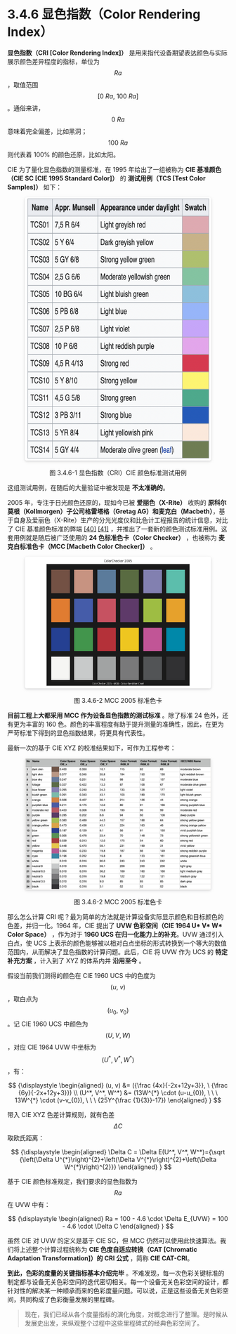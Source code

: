 
# 3.4.6 显色指数（Color Rendering Index）

**显色指数（CRI [Color Rendering Index]）** 是用来指代设备期望表达颜色与实际展示颜色差异程度的指标，单位为 $$Ra$$ ，取值范围 $$[0 \ Ra, \ 100 \ Ra]$$ 。通俗来讲， $$0 \ Ra$$ 意味着完全偏差，比如黑洞； $$100 \ Ra$$ 则代表着 100% 的颜色还原，比如太阳。

CIE 为了量化显色指数的测量标准，在 1995 年给出了一组被称为 **CIE 基准颜色（CIE SC [CIE 1995 Standard Color]）** 的 **测试用例（TCS [Test Color Samples]）** 如下：

<center>
<figure>
   <img style="border-radius: 0.3125em;
      box-shadow: 0 2px 4px 0 rgba(34,36,38,.12),0 2px 10px 0 rgba(34,36,38,.08);" 
      width = "600" height = "600"
      src="../../Pictures/CIE_Test_color_samples.png" alt="">
   <figcaption>
      <p>图 3.4.6-1 显色指数（CRI）CIE 颜色标准测试用例</p>
   </figcaption>
</figure>
</center>

这组测试用例，在随后的大量验证中被发现是 **不太准确的**。

2005 年，专注于日光颜色还原的，现如今已被 **爱丽色（X-Rite）** 收购的 **原科尔莫根（Kollmorgen）子公司格雷塔格（Gretag AG）和麦克白（Macbeth）**，基于自身及爱丽色（X-Rite）生产的分光光度仪和比色计工程报告的统计信息，对比了 CIE 基准颜色标准的弊端 [\[40\]][ref] [\[41\]][ref] ，并推出了一套新的颜色测试标准用例。这套用例就是随后被广泛使用的 **24 色标准色卡（Color Checker）** ，也被称为 **麦克白标准色卡（MCC [Macbeth Color Checker]）** 。

<center>
<figure>
   <img style="border-radius: 0.3125em;
      box-shadow: 0 2px 4px 0 rgba(34,36,38,.12),0 2px 10px 0 rgba(34,36,38,.08);" 
      width = "600" height = "300"
      src="../../Pictures/MCC%202005.png" alt="">
   <figcaption>
      <p>图 3.4.6-2 MCC 2005 标准色卡</p>
   </figcaption>
</figure>
</center>

**目前工程上大都采用 MCC 作为设备显色指数的测试标准** 。除了标准 24 色外，还有更为丰富的 160 色。颜色的丰富程度有助于提升测量的准确性，因此，在更为严苛标准下得到的显色指数结果，将更具有代表性。

最新一次的基于 CIE XYZ 的校准结果如下，可作为工程参考：

<center>
<figure>
   <img style="border-radius: 0.3125em;
      box-shadow: 0 2px 4px 0 rgba(34,36,38,.12),0 2px 10px 0 rgba(34,36,38,.08);" 
      width = "600" height = "300"
      src="../../Pictures/MCC%202005%20table.png" alt="">
   <figcaption>
      <p>图 3.4.6-2 MCC 2005 标准色卡</p>
   </figcaption>
</figure>
</center>

那么怎么计算 CRI 呢？最为简单的方法就是计算设备实际显示颜色和目标颜色的色差，并归一化。1964 年，CIE 提出了 **UVW 色彩空间（CIE 1964 U\* V\* W\* Color Space）** ，作为对于 **1960 UCS 在归一化能力上的补充**。UVW 通过引入白点，使 UCS 上表示的颜色能够被以相对白点坐标的形式转换到一个等大的数值范围内，从而解决了显色指数的计算问题。此后，CIE 将 UVW 作为 UCS 的 **特定补充方案** ，计入到了 XYZ 的体系内并 **沿用至今** 。

假设当前我们测得的颜色在 CIE 1960 UCS 中的色度为 $$(u,\ v)$$ ，取白点为 $$(u_0,\ v_0)$$ 。记 CIE 1960 UCS 中颜色为 $$(U, V, W)$$ ，对应 CIE 1964 UVW 中坐标为 $$(U^*, V^*, W^*)$$ ，有：

$$
{\displaystyle 
 \begin{aligned}
   (u, v) &= ({\frac  {4x}{-2x+12y+3}}, \ {\frac  {6y}{-2x+12y+3}}) \\
   (U^*, V^*, W^*) &= (13W^{*} \cdot (u-u_{0}), \ \ \ 13W^{*} \cdot (v-v_{0}), \ \ \ {25Y^{\frac {1}{3}}-17}) 
 \end{aligned}
}
$$

带入 CIE XYZ 色差计算规则，就有色差 $$\Delta C$$ 取欧氏距离：

$$
{\displaystyle 
 \begin{aligned}
   \Delta C = \Delta E(U^*, V^*, W^*)={\sqrt {\left(\Delta U^{*}\right)^{2}+\left(\Delta V^{*}\right)^{2}+\left(\Delta W^{*}\right)^{2}}}
 \end{aligned}
}
$$

基于 CIE 颜色标准规定，我们要求的显色指数为 $$Ra$$ 在 UVW 中有：

$$
{\displaystyle 
 \begin{aligned}
   Ra = 100 - 4.6 \cdot \Delta E_{UVW} = 100 - 4.6 \cdot \Delta C
 \end{aligned}
}
$$

虽然 CIE 对 UVW 的定义是基于 CIE SC，但 MCC 仍然可以使用此快速算法。我们将上述整个计算过程统称为 **CIE 色度自适应转换（CAT [Chromatic Adaptation Transformation]）的 CRI 公式** ，简称 **CIE CAT-CRI**。

**到此，色彩的度量的关键指标基本介绍完毕** 。不难发现，每一次色彩关键标准的制定都与设备无关色彩空间的迭代密切相关。每一个设备无关色彩空间的设计，都针对性的解决某一种顺承而来的色彩度量问题。可以说，正是这些设备无关色彩空间，共同构成了色彩衡量发展的里程碑。

>现在，我们已经从各个度量指标的演化角度，对概念进行了整理。是时候从发展史出发，来纵观整个过程中这些里程碑式的经典色彩空间了。


[ref]: References_3.md